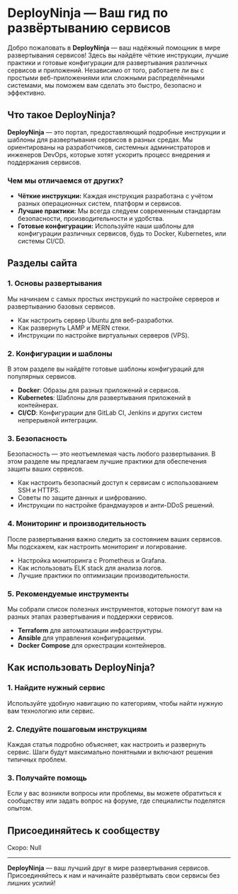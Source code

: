 # DeployNinja — Ваш гид по развёртыванию сервисов

Добро пожаловать в **DeployNinja** — ваш надёжный помощник в мире развертывания сервисов! Здесь вы найдёте чёткие инструкции, лучшие практики и готовые конфигурации для развертывания различных сервисов и приложений. Независимо от того, работаете ли вы с простыми веб-приложениями или сложными распределёнными системами, мы поможем вам сделать это быстро, безопасно и эффективно.

## Что такое DeployNinja?

**DeployNinja** — это портал, предоставляющий подробные инструкции и шаблоны для развертывания сервисов в разных средах. Мы ориентированы на разработчиков, системных администраторов и инженеров DevOps, которые хотят ускорить процесс внедрения и поддержания сервисов.

### Чем мы отличаемся от других?

- **Чёткие инструкции:** Каждая инструкция разработана с учётом разных операционных систем, платформ и сервисов.
- **Лучшие практики:** Мы всегда следуем современным стандартам безопасности, производительности и удобства.
- **Готовые конфигурации:** Используйте наши шаблоны для конфигурации различных сервисов, будь то Docker, Kubernetes, или системы CI/CD.

## Разделы сайта

### 1. Основы развертывания

Мы начинаем с самых простых инструкций по настройке серверов и развертыванию базовых сервисов.

- Как настроить сервер Ubuntu для веб-разработки.
- Как развернуть LAMP и MERN стеки.
- Инструкции по настройке виртуальных серверов (VPS).

### 2. Конфигурации и шаблоны

В этом разделе вы найдёте готовые шаблоны конфигураций для популярных сервисов.

- **Docker**: Образы для разных приложений и сервисов.
- **Kubernetes**: Шаблоны для развертывания приложений в контейнерах.
- **CI/CD**: Конфигурации для GitLab CI, Jenkins и других систем непрерывной интеграции.

### 3. Безопасность

Безопасность — это неотъемлемая часть любого развертывания. В этом разделе мы предлагаем лучшие практики для обеспечения защиты ваших сервисов.

- Как настроить безопасный доступ к сервисам с использованием SSH и HTTPS.
- Советы по защите данных и шифрованию.
- Инструкции по настройке брандмауэров и анти-DDoS решений.

### 4. Мониторинг и производительность

После развертывания важно следить за состоянием ваших сервисов. Мы подскажем, как настроить мониторинг и логирование.

- Настройка мониторинга с Prometheus и Grafana.
- Как использовать ELK stack для анализа логов.
- Лучшие практики по оптимизации производительности.

### 5. Рекомендуемые инструменты

Мы собрали список полезных инструментов, которые помогут вам на разных этапах развертывания и поддержки сервисов.

- **Terraform** для автоматизации инфраструктуры.
- **Ansible** для управления конфигурациями.
- **Docker Compose** для оркестрации контейнеров.

## Как использовать DeployNinja?

### 1. Найдите нужный сервис

Используйте удобную навигацию по категориям, чтобы найти нужную вам технологию или сервис.

### 2. Следуйте пошаговым инструкциям

Каждая статья подробно объясняет, как настроить и развернуть сервис. Шаги будут максимально понятными и включают решения типичных проблем.

### 3. Получайте помощь

Если у вас возникли вопросы или проблемы, вы можете обратиться к сообществу или задать вопрос на форуме, где специалисты поделятся опытом.

## Присоединяйтесь к сообществу

Скоро: Null
<!-- Не забывайте подписаться на наш [Telegram-канал](https://t.me/DeployNinja), чтобы быть в курсе новых статей и обновлений. Мы регулярно делимся лучшими практиками, новыми инструментами и готовыми решениями для развёртывания сервисов. -->

---

**DeployNinja** — ваш лучший друг в мире развертывания сервисов. Присоединяйтесь к нам и начинайте развёртывать свои сервисы без лишних усилий!

